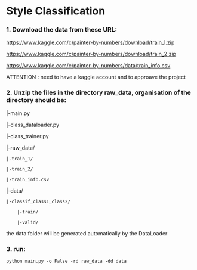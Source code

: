 # Style Classification


### 1. Download the data from these URL:
https://www.kaggle.com/c/painter-by-numbers/download/train_1.zip

https://www.kaggle.com/c/painter-by-numbers/download/train_2.zip

https://www.kaggle.com/c/painter-by-numbers/data/train_info.csv

ATTENTION : need to have a kaggle account and to approave the project

### 2. Unzip the files in the directory raw_data, organisation of the directory should be:

|-main.py

|-class_dataloader.py

|-class_trainer.py

|-raw_data/

    |-train_1/
    
    |-train_2/
    
    |-train_info.csv
    
|-data/

    |-classif_class1_class2/
    
        |-train/
        
        |-valid/
        
 the data folder will be generated automatically by the DataLoader


### 3. run: 
```
python main.py -o False -rd raw_data -dd data
```
